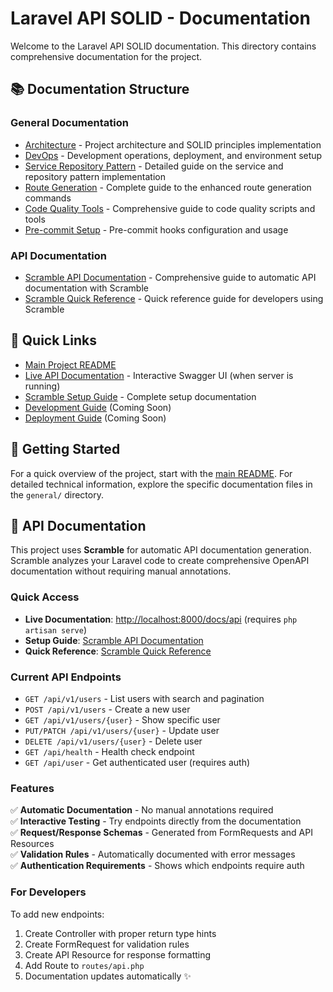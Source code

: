 # Laravel API SOLID - Documentation

Welcome to the Laravel API SOLID documentation. This directory contains comprehensive documentation for the project.

## 📚 Documentation Structure

### General Documentation

- [Architecture](./general/architecture.md) - Project architecture and SOLID principles implementation
- [DevOps](./general/devops.md) - Development operations, deployment, and environment setup
- [Service Repository Pattern](./general/service-repository-pattern.md) - Detailed guide on the service and repository pattern implementation
- [Route Generation](./general/route-generation.md) - Complete guide to the enhanced route generation commands
- [Code Quality Tools](./general/code-quality-tools.md) - Comprehensive guide to code quality scripts and tools
- [Pre-commit Setup](./general/pre-commit-setup.md) - Pre-commit hooks configuration and usage

### API Documentation

- [Scramble API Documentation](./general/scramble-api-documentation.md) - Comprehensive guide to automatic API documentation with Scramble
- [Scramble Quick Reference](./general/scramble-quick-reference.md) - Quick reference guide for developers using Scramble

## 🚀 Quick Links

- [Main Project README](../README.md)
- [Live API Documentation](http://localhost:8000/docs/api) - Interactive Swagger UI (when server is running)
- [Scramble Setup Guide](./general/scramble-api-documentation.md) - Complete setup documentation
- [Development Guide](./development/) (Coming Soon)
- [Deployment Guide](./deployment/) (Coming Soon)

## 📖 Getting Started

For a quick overview of the project, start with the [main README](../README.md). For detailed technical information, explore the specific documentation files in the `general/` directory.

## 🔗 API Documentation

This project uses **Scramble** for automatic API documentation generation. Scramble analyzes your Laravel code to create comprehensive OpenAPI documentation without requiring manual annotations.

### Quick Access

- **Live Documentation**: [http://localhost:8000/docs/api](http://localhost:8000/docs/api) (requires `php artisan serve`)
- **Setup Guide**: [Scramble API Documentation](./general/scramble-api-documentation.md)
- **Quick Reference**: [Scramble Quick Reference](./general/scramble-quick-reference.md)

### Current API Endpoints

- `GET /api/v1/users` - List users with search and pagination
- `POST /api/v1/users` - Create a new user
- `GET /api/v1/users/{user}` - Show specific user
- `PUT/PATCH /api/v1/users/{user}` - Update user
- `DELETE /api/v1/users/{user}` - Delete user
- `GET /api/health` - Health check endpoint
- `GET /api/user` - Get authenticated user (requires auth)

### Features

✅ **Automatic Documentation** - No manual annotations required  
✅ **Interactive Testing** - Try endpoints directly from the documentation  
✅ **Request/Response Schemas** - Generated from FormRequests and API Resources  
✅ **Validation Rules** - Automatically documented with error messages  
✅ **Authentication Requirements** - Shows which endpoints require auth

### For Developers

To add new endpoints:

1. Create Controller with proper return type hints
2. Create FormRequest for validation rules
3. Create API Resource for response formatting
4. Add Route to `routes/api.php`
5. Documentation updates automatically ✨
